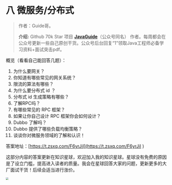 



# 八 微服务/分布式

> 作者：Guide哥。
>
> **介绍:** Github 70k Star 项目  **[JavaGuide](https://github.com/Snailclimb/JavaGuide)**（公众号同名） 作者。每周都会在公众号更新一些自己原创干货。公众号后台回复“1”领取Java工程师必备学习资料+面试突击pdf。

概览（看看自己能回答几题）：

1. 为什么要网关？
2. 你知道有哪些常见的网关系统？
3. 限流的算法有哪些？
4. 为什么要分布式 id ？
5. 分布式 id 生成策略有哪些？
6. 了解RPC吗？
7. 有哪些常见的 RPC 框架？
8. 如果让你自己设计 RPC 框架你会如何设计？
9. Dubbo 了解吗？
10. Dubbo 提供了哪些负载均衡策略？
11. 谈谈你对微服务领域的了解和认识！

答案地址：[https://t.zsxq.com/F6yrJiI](https://t.zsxq.com/F6yrJiI ) 

这部分内容的答案更新在知识星球，欢迎加入我的知识星球。星球没有免费的原因是了设立门槛，提高进入读者的质量。我会在星球回答大家的问题，更新更多的大厂面试干货！后续会适当进行涨价。



<img src="https://imgkr.cn-bj.ufileos.com/cf2ebd93-e981-4ec5-b018-e92e334c3df1.png" style="zoom:50%;" />